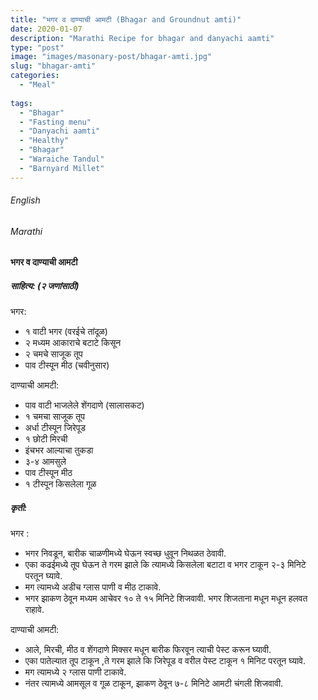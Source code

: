 ```yaml
---
title: "भगर व दाण्याची आमटी (Bhagar and Groundnut amti)"
date: 2020-01-07
description: "Marathi Recipe for bhagar and danyachi aamti"
type: "post"
image: "images/masonary-post/bhagar-amti.jpg"
slug: "bhagar-amti"
categories: 
  - "Meal"
  
tags:
  - "Bhagar"
  - "Fasting menu"
  - "Danyachi aamti"
  - "Healthy"
  - "Bhagar"
  - "Waraiche Tandul"
  - "Barnyard Millet"
---
```


###### English







###### Marathi


#### भगर व दाण्याची आमटी  



##### साहित्य: (२ जणांसाठी)  


भगर: 

- १ वाटी भगर (वरईचे तांदूळ)
- २ मध्यम आकाराचे बटाटे किसून 
- २  चमचे साजूक तूप 
- पाव टीस्पून मीठ (चवीनुसार)


दाण्याची आमटी:

- पाव वाटी भाजलेले शेंगदाणे (सालासकट)
- १ चमचा साजूक तूप
- अर्धा टीस्पून जिरेपूड
- १ छोटी मिरची 
- इंचभर आल्याचा तुकडा 
- ३-४ आमसुले 
- पाव टीस्पून मीठ 
- १ टीस्पून किसलेला गूळ 
 

##### कृती:

भगर :

- भगर निवडून, बारीक चाळणीमध्ये घेऊन स्वच्छ धुवून निथळत ठेवावी.
- एका कढईमध्ये तूप घेऊन ते गरम झाले कि त्यामध्ये किसलेला बटाटा व भगर टाकून २-३ मिनिटे परतून घ्यावे. 
- मग त्यामध्ये अडीच ग्लास पाणी व मीठ टाकावे. 
- भगर झाकण ठेवून मध्यम आचेवर १० ते १५ मिनिटे शिजवावी. भगर शिजताना मधून मधून हलवत राहावे. 


दाण्याची आमटी:

- आले, मिरची, मीठ व शेंगदाणे मिक्सर मधून बारीक फिरवून त्याची पेस्ट करून घ्यावी.
- एका पातेल्यात तूप टाकून ,ते गरम झाले कि जिरेपूड व वरील पेस्ट टाकून १ मिनिट परतून घ्यावे. 
- मग त्यामध्ये २ ग्लास पाणी टाकावे. 
- नंतर त्यामध्ये आमसूल व गूळ टाकून, झाकण ठेवून ७-८ मिनिटे आमटी चंगली शिजवावी. 
